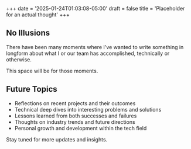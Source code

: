 +++
date = '2025-01-24T01:03:08-05:00'
draft = false
title = 'Placeholder for an actual thought'
+++

## No Illusions

There have been many moments where I've wanted to write something in longform about what I or our team has accomplished, technically or otherwise.

This space will be for those moments.

## Future Topics

- Reflections on recent projects and their outcomes
- Technical deep dives into interesting problems and solutions
- Lessons learned from both successes and failures
- Thoughts on industry trends and future directions
- Personal growth and development within the tech field

Stay tuned for more updates and insights.